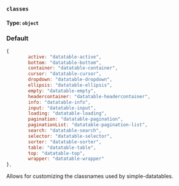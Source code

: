 ### `classes`
#### Type: `object`

### Default
```javascript
{
        active: "datatable-active",
        bottom: "datatable-bottom",
        container: "datatable-container",
        cursor: "datatable-cursor",
        dropdown: "datatable-dropdown",
        ellipsis: "datatable-ellipsis",
        empty: "datatable-empty",
        headercontainer: "datatable-headercontainer",
        info: "datatable-info",
        input: "datatable-input",
        loading: "datatable-loading",
        pagination: "datatable-pagination",
        paginationList: "datatable-pagination-list",
        search: "datatable-search",
        selector: "datatable-selector",
        sorter: "datatable-sorter",
        table: "datatable-table",
        top: "datatable-top",
        wrapper: "datatable-wrapper"
},
```

Allows for customizing the classnames used by simple-datatables.
